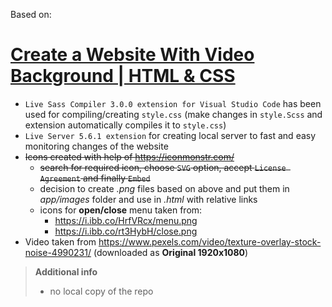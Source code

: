 Based on:

# [Create a Website With Video Background | HTML & CSS](https://www.youtube.com/watch?v=8MgpE2DTTKA)

* `Live Sass Compiler 3.0.0 extension for Visual Studio Code` has been used for compiling/creating `style.css` (make changes in `style.Scss` and extension automatically compiles it to `style.css`)
* `Live Server 5.6.1 extension` for creating local server to fast and easy monitoring changes of the website
* ~~Icons created with help of https://iconmonstr.com/~~
  * ~~search for required icon, choose `SVG` option, accept `License Agreement` and finally `Embed`~~
  * decision to create *.png* files based on above and put them in *app/images* folder and use in *.html* with relative links
  * icons for **open/close** menu taken from:
    * https://i.ibb.co/HrfVRcx/menu.png
    * https://i.ibb.co/rt3HybH/close.png
* Video taken from https://www.pexels.com/video/texture-overlay-stock-noise-4990231/ (downloaded as **Original 1920x1080**)

> **Additional info**
> * no local copy of the repo